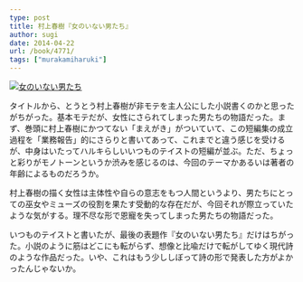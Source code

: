 ```yaml
---
type: post
title: 村上春樹『女のいない男たち』
author: sugi
date: 2014-04-22
url: /book/4771/
tags: ["murakamiharuki"]
---
```

<a href="http://www.amazon.co.jp/exec/obidos/ASIN/4163900748/chezsugi-22/ref=nosim/" onclick="_gaq.push(['_trackEvent', 'outbound-article', 'http://www.amazon.co.jp/exec/obidos/ASIN/4163900748/chezsugi-22/ref=nosim/', '']);" name="amazletlink" target="_blank"><img src="http://i0.wp.com/ecx.images-amazon.com/images/I/51cNUdZY69L._SL160_.jpg?w=660" alt="女のいない男たち" class="alignleft"  data-recalc-dims="1" /></a>

タイトルから、とうとう村上春樹が非モテを主人公にした小説書くのかと思ったがちがった。基本モテだが、女性にさられてしまった男たちの物語だった。まず、巻頭に村上春樹にかつてない「まえがき」がついていて、この短編集の成立過程を「業務報告」的にさらりと書いてあって、これまでと違う感じを受けるが、中身はいたってハルキらしいいつものテイストの短編が並ぶ。ただ、ちょっと彩りがモノトーンというか渋みを感じるのは、今回のテーマかあるいは著者の年齢によるものだろうか。

村上春樹の描く女性は主体性や自らの意志をもつ人間というより、男たちにとっての巫女やミューズの役割を果たす受動的な存在だが、今回それが際立っていたような気がする。理不尽な形で恩寵を失ってしまった男たちの物語だった。

いつものテイストと書いたが、最後の表題作『女のいない男たち』だけはちがった。小説のように筋はどこにも転がらず、想像と比喩だけで転がしてゆく現代詩のような作品だった。いや、これはもう少ししぼって詩の形で発表した方がよかったんじゃないか。
